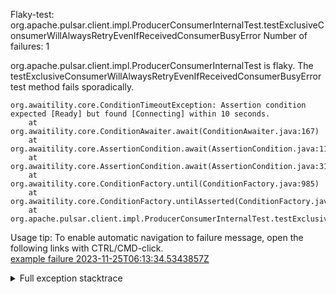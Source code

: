         
Flaky-test: org.apache.pulsar.client.impl.ProducerConsumerInternalTest.testExclusiveConsumerWillAlwaysRetryEvenIfReceivedConsumerBusyError
Number of failures: 1

org.apache.pulsar.client.impl.ProducerConsumerInternalTest is flaky. The testExclusiveConsumerWillAlwaysRetryEvenIfReceivedConsumerBusyError test method fails sporadically.

```
org.awaitility.core.ConditionTimeoutException: Assertion condition expected [Ready] but found [Connecting] within 10 seconds.
	at org.awaitility.core.ConditionAwaiter.await(ConditionAwaiter.java:167)
	at org.awaitility.core.AssertionCondition.await(AssertionCondition.java:119)
	at org.awaitility.core.AssertionCondition.await(AssertionCondition.java:31)
	at org.awaitility.core.ConditionFactory.until(ConditionFactory.java:985)
	at org.awaitility.core.ConditionFactory.untilAsserted(ConditionFactory.java:769)
	at org.apache.pulsar.client.impl.ProducerConsumerInternalTest.testExclusiveConsumerWillAlwaysRetryEvenIfReceivedConsumerBusyError(ProducerConsumerInternalTest.java:139)
```

Usage tip: To enable automatic navigation to failure message, open the following links with CTRL/CMD-click.  
[example failure 2023-11-25T06:13:34.5343857Z](https://github.com/apache/pulsar/actions/runs/6987390847/job/19013998581#step:10:1332)  


<details>
<summary>Full exception stacktrace</summary>
<code><pre>
org.awaitility.core.ConditionTimeoutException: Assertion condition expected [Ready] but found [Connecting] within 10 seconds.
	at org.awaitility.core.ConditionAwaiter.await(ConditionAwaiter.java:167)
	at org.awaitility.core.AssertionCondition.await(AssertionCondition.java:119)
	at org.awaitility.core.AssertionCondition.await(AssertionCondition.java:31)
	at org.awaitility.core.ConditionFactory.until(ConditionFactory.java:985)
	at org.awaitility.core.ConditionFactory.untilAsserted(ConditionFactory.java:769)
	at org.apache.pulsar.client.impl.ProducerConsumerInternalTest.testExclusiveConsumerWillAlwaysRetryEvenIfReceivedConsumerBusyError(ProducerConsumerInternalTest.java:139)
	at java.base/jdk.internal.reflect.DirectMethodHandleAccessor.invoke(DirectMethodHandleAccessor.java:103)
	at java.base/java.lang.reflect.Method.invoke(Method.java:580)
	at org.testng.internal.invokers.MethodInvocationHelper.invokeMethod(MethodInvocationHelper.java:139)
	at org.testng.internal.invokers.InvokeMethodRunnable.runOne(InvokeMethodRunnable.java:47)
	at org.testng.internal.invokers.InvokeMethodRunnable.call(InvokeMethodRunnable.java:76)
	at org.testng.internal.invokers.InvokeMethodRunnable.call(InvokeMethodRunnable.java:11)
	at java.base/java.util.concurrent.FutureTask.run(FutureTask.java:317)
	at java.base/java.util.concurrent.ThreadPoolExecutor.runWorker(ThreadPoolExecutor.java:1144)
	at java.base/java.util.concurrent.ThreadPoolExecutor$Worker.run(ThreadPoolExecutor.java:642)
	at java.base/java.lang.Thread.run(Thread.java:1583)
Caused by: java.lang.AssertionError: expected [Ready] but found [Connecting]
	at org.testng.Assert.fail(Assert.java:110)
	at org.testng.Assert.failNotEquals(Assert.java:1577)
	at org.testng.Assert.assertEqualsImpl(Assert.java:149)
	at org.testng.Assert.assertEquals(Assert.java:131)
	at org.testng.Assert.assertEquals(Assert.java:643)
	at org.apache.pulsar.client.impl.ProducerConsumerInternalTest.lambda$testExclusiveConsumerWillAlwaysRetryEvenIfReceivedConsumerBusyError$4(ProducerConsumerInternalTest.java:140)
	at org.awaitility.core.AssertionCondition.lambda$new$0(AssertionCondition.java:53)
	at org.awaitility.core.ConditionAwaiter$ConditionPoller.call(ConditionAwaiter.java:248)
	at org.awaitility.core.ConditionAwaiter$ConditionPoller.call(ConditionAwaiter.java:235)
	... 4 more

</pre></code>
</details>

